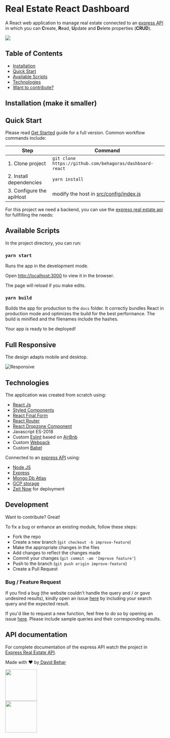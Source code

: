 # Real Estate React Dashboard

A React web application to manage real estate connected to an [express API](https://github.com/behagoras/express-real-estate-api) in which you can **C**reate, **R**ead, **U**pdate and **D**elete properties (**CRUD**).

![](https://firebasestorage.googleapis.com/v0/b/behagoras.appspot.com/o/github%2Ftrue-home.gif?alt=media&token=e2544df0-01cd-4601-a022-256be8381a9f)

## Table of Contents

- [Installation](#installation)
- [Quick Start](#quick-start)
- [Available Scripts](#available-scripts)
- [Technologies](#technologies)
- [Want to contribute?](#development) 

## Installation (make it smaller) 

## Quick Start

Please read [Get Started](https://dvc.org/doc/get-started) guide for a full version. Common workflow commands include:

| Step                     | Command                                                      |
| ------------------------ | ------------------------------------------------------------ |
| 1. Clone project         | `git clone https://github.com/behagoras/dashboard-react`     |
| 2. Install dependencies  | `yarn install`                                               |
| 3. Configure the apiHost | modify the host in [src/config/index.js](./src/config/index.js) |

For this project we need a backend, you can use the [express real estate api](https://github.com/behagoras/express-real-estate-api) for fullfilling the needs:

## Available Scripts

In the project directory, you can run:

### `yarn start`

Runs the app in the development mode.

Open [http://localhost:3000](http://localhost:3000) to view it in the browser.

The page will reload if you make edits.

### `yarn build`

Builds the app for production to the `docs` folder. It correctly bundles React in production mode and optimizes the build for the best performance. The build is minified and the filenames include the hashes.

Your app is ready to be deployed!

## Full Responsive

The design adapts mobile and desktop.

![Responsive](https://firebasestorage.googleapis.com/v0/b/behagoras.appspot.com/o/github%2Fresponsive-dashboard.gif?alt=media&token=d5590032-8879-48c5-805e-050a384c61f2)



## Technologies

The application was created from scratch using:

- [React Js](https://reactjs.org/)
- [Styled Components](https://www.styled-components.com/)
- [React Final Form](https://github.com/final-form/react-final-form)
- [React Router](https://github.com/ReactTraining/react-router)
- [React Dropzone Component](https://github.com/felixrieseberg/React-Dropzone-Component)
- Javascript ES-2018
- Custom [Eslint](https://eslint.org/) based on [AirBnb](https://www.npmjs.com/package/eslint-config-airbnb)
- Custom [Webpack](https://webpack.js.org/)
- Custom [Babel](https://babeljs.io/)

Connected to an [express API](https://github.com/behagoras/express-real-estate-api) using:

- [Node JS](https://nodejs.org/en/)
- [Express](https://expressjs.com/)
- [Mongo Db Atlas](https://www.mongodb.com/cloud/atlas)
- [GCP storage](https://cloud.google.com/storage/)
- [Zeit Now](https://zeit.co/) for deployment

## Development

Want to contribute? Great!

To fix a bug or enhance an existing module, follow these steps:

- Fork the repo
- Create a new branch (`git checkout -b improve-feature`)
- Make the appropriate changes in the files
- Add changes to reflect the changes made
- Commit your changes (`git commit -am 'Improve feature'`)
- Push to the branch (`git push origin improve-feature`)
- Create a Pull Request

### Bug / Feature Request

If you find a bug (the website couldn't handle the query and / or gave undesired results), kindly open an issue [here](https://github.com/behagoras/dashboard-react/issues/new) by including your search query and the expected result.

If you'd like to request a new function, feel free to do so by opening an issue [here](https://github.com/behagoras/dashboard-react/issues/new). Please include sample queries and their corresponding results.

## API documentation

For complete documentation of the express API watch the project in [Express Real Estate API](https://github.com/behagoras/express-real-estate-api).

Made with ❤️ by[ David Behar](https://github.com/behagoras)

<div styl="max-width:50px">
    <div>
        <a href="https://sourcerer.io/behagoras"><img src="https://avatars2.githubusercontent.com/u/6518316?v=4" height="100px" width="100px" alt=""/></a>
    </div>
    <div>
        <a href="https://sourcerer.io/behagoras"><img width="100px" src="https://img.shields.io/badge/JavaScript-271%20commits-orange.svg" alt=""></a>
    </div>
</div>
